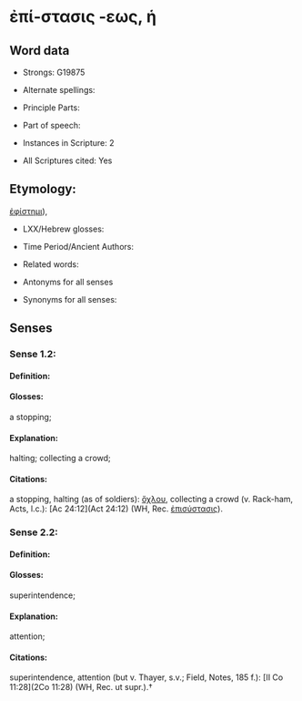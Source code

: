 # ἐπί-στασις -εως, ἡ

<!-- Status: S2=NeedsEdits -->
<!-- Lexica used for edits:   -->

## Word data

* Strongs: G19875

* Alternate spellings:



* Principle Parts: 


* Part of speech: 


* Instances in Scripture: 2

* All Scriptures cited: Yes

## Etymology: 

[ἐφίστημι]()), 

* LXX/Hebrew glosses: 


* Time Period/Ancient Authors: 


* Related words: 

* Antonyms for all senses

* Synonyms for all senses: 

## Senses 

### Sense  1.2: 

#### Definition: 

#### Glosses: 

a stopping; 

#### Explanation: 

halting; 
collecting a crowd; 

#### Citations: 

a stopping, halting (as of soldiers): [ὄχλου](), collecting a crowd (v. Rack-ham, Acts, l.c.): [Ac 24:12](Act 24:12) (WH, Rec. [ἐπισύστασις]()). 

### Sense  2.2: 

#### Definition: 

#### Glosses: 

superintendence; 

#### Explanation: 

attention; 

#### Citations: 

superintendence, attention (but v. Thayer, s.v.; Field, Notes, 185 f.): [II Co 11:28](2Co 11:28) (WH, Rec. ut supr.).†
